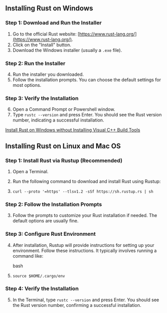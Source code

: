 ## Installing Rust on Windows

### Step 1: Download and Run the Installer

1. Go to the official Rust website: [https://www.rust-lang.org/](https://www.rust-lang.org/).
1. Click on the "Install" button.
1. Download the Windows installer (usually a `.exe` file).

### Step 2: Run the Installer

4. Run the installer you downloaded.
4. Follow the installation prompts. You can choose the default settings for most options.

### Step 3: Verify the Installation

6. Open a Command Prompt or Powershell window.
6. Type `rustc --version` and press Enter. You should see the Rust version number, indicating a successful installation.

[Install Rust on Windows without Installing Visual C++ Build Tools](https://www.youtube.com/watch?v=92HoSWgsx-4)

## Installing Rust on Linux and Mac OS

### Step 1: Install Rust via Rustup (Recommended)

1. Open a Terminal.

1. Run the following command to download and install Rust using Rustup:

1. `curl --proto '=https' --tlsv1.2 -sSf https://sh.rustup.rs | sh`

### Step 2: Follow the Installation Prompts

3. Follow the prompts to customize your Rust installation if needed. The default options are usually fine.

### Step 3: Configure Rust Environment

4. After installation, Rustup will provide instructions for setting up your environment. Follow these instructions. It typically involves running a command like:
   
   bash

4. `source $HOME/.cargo/env`

### Step 4: Verify the Installation

5. In the Terminal, type `rustc --version` and press Enter. You should see the Rust version number, confirming a successful installation.
